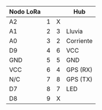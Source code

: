| Nodo LoRa |   |   |      Hub      |
|-----------|---|---|---------------|
| A2        | 1 | X |               |
| A1        | 2 | 3 | Lluvia        |
| A0        | 3 | 2 | Corriente     |
| D9        | 4 | 6 | VCC           |
| GND       | 5 | 5 | GND           |
| VCC       | 6 | 4 | GPS (RX)      |
| N/C       | 7 | 8 | GPS (TX)      |
| D7        | 8 | 7 | LED           |
| D8        | 9 | X |               |
